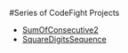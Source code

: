 #Series of CodeFight Projects

* [SumOfConsecutive2](https://github.com/harutyunyanhayk/PublicProjects/tree/master/CodeFightesProjects/SumOfConsecutive)
* [SquareDigitsSequence](https://github.com/harutyunyanhayk/PublicProjects/tree/master/CodeFightesProjects/SquareDigitsSequence)
